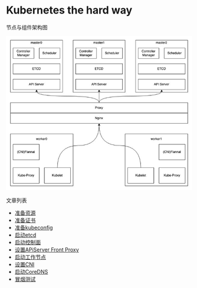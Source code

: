 # Kubernetes the hard way

节点与组件架构图

![!architect](/images/architect.jpg)


文章列表

- [准备资源](1-prepare-env-and-nodes.md)
- [准备证书](2-prepare-certs.md)
- [准备kubeconfig](3-prepare-kubeconfig.md)
- [启动etcd](4-bootstrapping-etcd.md)
- [启动控制面](5-bootstrap-control-plane.md)
- [设置APiServer Front Proxy](6-kubernetes-front-proxy.md)
- [启动工作节点](7-boostrap-work-node.md)
- [设置CNI](8-provision-cni.md)
- [启动CoreDNS](9-provision-coredns.md)
- [冒烟测试](10-smoke-test.md)






